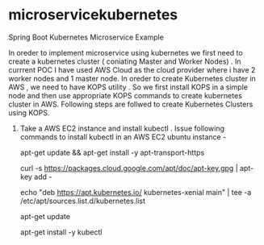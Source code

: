 # microservicekubernetes
Spring Boot Kubernetes Microservice Example

In oreder to implement microservice using kubernetes we first need to create a kubernetes cluster ( coniating Master and Worker Nodes) . In currrent POC I have used AWS Cloud as the cloud provider where i have 2 worker nodes and 1 master node. In oreder to create Kubernetes cluster in AWS , we need to have KOPS utility . So we first install KOPS in a simple node and then use appropriate KOPS commands to create kubernetes cluster in AWS. Following steps are follwed to create Kubernetes Clusters using KOPS.

1. Take a AWS EC2 instance and install kubectl . Issue following commands to install kubectl in an AWS EC2 ubuntu instance - 
  
      apt-get update && apt-get install -y apt-transport-https
      
      curl -s https://packages.cloud.google.com/apt/doc/apt-key.gpg | apt-key add -
      
      echo "deb https://apt.kubernetes.io/ kubernetes-xenial main" | tee -a /etc/apt/sources.list.d/kubernetes.list
      
      apt-get update
      
      apt-get install -y kubectl
 
